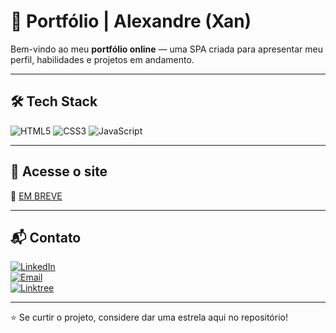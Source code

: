 # 🏀 Portfólio | Alexandre (Xan)

Bem-vindo ao meu **portfólio online** — uma SPA criada para apresentar meu perfil, habilidades e projetos em andamento.

---

## 🛠️ Tech Stack
![HTML5](https://img.shields.io/badge/HTML5-000000?style=for-the-badge&logo=html5&logoColor=E34F26)
![CSS3](https://img.shields.io/badge/CSS3-000000?style=for-the-badge&logo=css3&logoColor=1572B6)
![JavaScript](https://img.shields.io/badge/JavaScript-000000?style=for-the-badge&logo=javascript&logoColor=F7DF1E)
<!-- ajuste o logo conforme sua stack -->

---

## 🚀 Acesse o site
🔗 [EM BREVE](https://SEU-LINK-AQUI)

---

## 📬 Contato
[![LinkedIn](https://img.shields.io/badge/LinkedIn-000000?style=for-the-badge&logo=linkedin&logoColor=0A66C2)](https://linkedin.com/in/alexandreap)  
[![Email](https://img.shields.io/badge/Email-000000?style=for-the-badge&logo=gmail&logoColor=D14836)](mailto:xampsbeatz@gmail.com)  
[![Linktree](https://img.shields.io/badge/Linktree-000000?style=for-the-badge&logo=linktree&logoColor=39E09B)](https://linktr.ee/xampsbeatz)  

---

⭐ Se curtir o projeto, considere dar uma estrela aqui no repositório!
